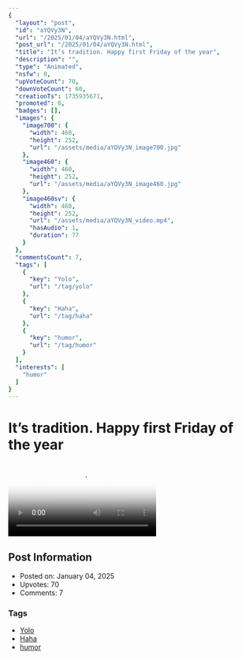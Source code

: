 ```yaml
---
{
  "layout": "post",
  "id": "aYQVy3N",
  "url": "/2025/01/04/aYQVy3N.html",
  "post_url": "/2025/01/04/aYQVy3N.html",
  "title": "It’s tradition. Happy first Friday of the year",
  "description": "",
  "type": "Animated",
  "nsfw": 0,
  "upVoteCount": 70,
  "downVoteCount": 60,
  "creationTs": 1735935671,
  "promoted": 0,
  "badges": [],
  "images": {
    "image700": {
      "width": 460,
      "height": 252,
      "url": "/assets/media/aYQVy3N_image700.jpg"
    },
    "image460": {
      "width": 460,
      "height": 252,
      "url": "/assets/media/aYQVy3N_image460.jpg"
    },
    "image460sv": {
      "width": 460,
      "height": 252,
      "url": "/assets/media/aYQVy3N_video.mp4",
      "hasAudio": 1,
      "duration": 77
    }
  },
  "commentsCount": 7,
  "tags": [
    {
      "key": "Yolo",
      "url": "/tag/yolo"
    },
    {
      "key": "Haha",
      "url": "/tag/haha"
    },
    {
      "key": "humor",
      "url": "/tag/humor"
    }
  ],
  "interests": [
    "humor"
  ]
}
---
```


# It’s tradition. Happy first Friday of the year

<video controls playsinline loop poster="/assets/media/aYQVy3N_image460.jpg">
  <source src="/assets/media/aYQVy3N_video.mp4" type="video/mp4">
  Your browser does not support the video tag.
</video>

## Post Information

- Posted on: January 04, 2025
- Upvotes: 70
- Comments: 7

### Tags

- [Yolo](/tag/Yolo)
- [Haha](/tag/Haha)
- [humor](/tag/humor)
